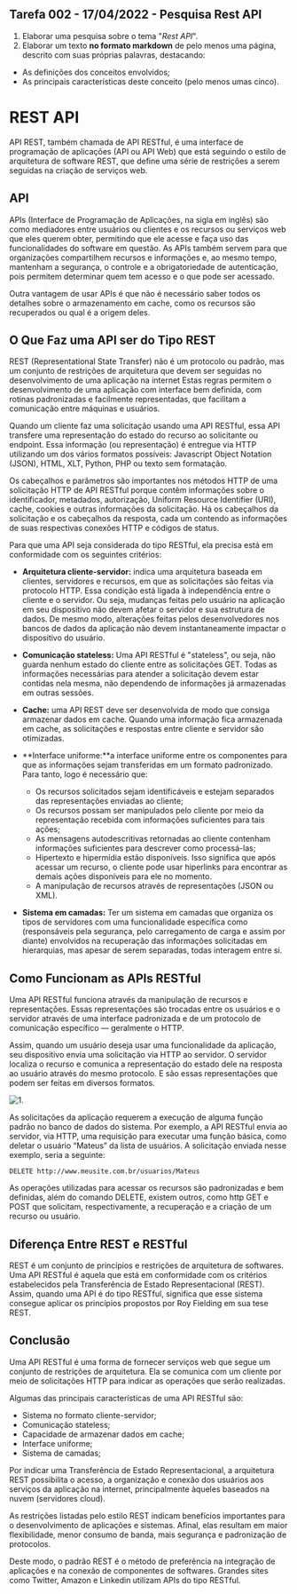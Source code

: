 ## Tarefa 002 - 17/04/2022 - Pesquisa Rest API

1. Elaborar uma pesquisa sobre o tema "_Rest API_".
2. Elaborar um texto **no formato markdown** de pelo menos uma página, descrito com suas próprias palavras, destacando:
* As definições dos conceitos envolvidos;
* As principais características deste conceito (pelo menos umas cinco).

# **REST API**

API REST, também chamada de API RESTful, é uma interface de programação de aplicações (API ou API Web) que está seguindo o estilo de arquitetura de software REST,  que define uma série de restrições a serem seguidas na criação de serviços web.

## **API**

APIs (Interface de Programação de Aplicações, na sigla em inglês) são como mediadores entre usuários ou clientes e os recursos ou serviços web que eles querem obter, permitindo que ele acesse e faça uso das funcionalidades do software em questão. As APIs também servem para que organizações compartilhem recursos e informações e, ao mesmo tempo, mantenham a segurança, o controle e a obrigatoriedade de autenticação, pois permitem determinar quem tem acesso e o que pode ser acessado. 

Outra vantagem de usar APIs é que não é necessário saber todos os detalhes sobre o armazenamento em cache, como os recursos são recuperados ou qual é a origem deles.


## **O Que Faz uma API ser do Tipo REST**


REST (Representational State Transfer)  não é um protocolo ou padrão, mas um conjunto de restrições de arquitetura que devem ser seguidas no desenvolvimento de uma aplicação na internet Estas regras permitem o desenvolvimento de uma aplicação com interface bem definida, com rotinas padronizadas e facilmente representadas, que facilitam a comunicação entre máquinas e usuários.

Quando um cliente faz uma solicitação usando uma API RESTful, essa API transfere uma representação do estado do recurso ao solicitante ou endpoint. Essa informação (ou representação) é entregue via HTTP utilizando um dos vários formatos possíveis:
 Javascript Object Notation (JSON), HTML, XLT, Python, PHP ou texto sem formatação.

Os cabeçalhos e parâmetros são importantes nos métodos HTTP de uma solicitação HTTP de API RESTful porque contêm informações sobre o identificador, metadados, autorização, Uniform Resource Identifier (URI), cache, cookies e outras informações da solicitação. Há os cabeçalhos da solicitação e os cabeçalhos da resposta, cada um contendo as informações de suas respectivas conexões HTTP e códigos de status.

Para que uma API seja considerada do tipo RESTful, ela precisa está em conformidade com os seguintes critérios:

* **Arquitetura cliente-servidor:** indica uma arquitetura baseada em clientes, servidores e recursos, em que as solicitações são feitas via protocolo HTTP. Essa condição está ligada à independência entre o cliente e o servidor. Ou seja, mudanças feitas pelo usuário na aplicação em seu dispositivo não devem afetar o servidor e sua estrutura de dados. De mesmo modo, alterações feitas pelos desenvolvedores nos bancos de dados da aplicação não devem instantaneamente impactar o dispositivo do usuário.

* **Comunicação stateless:** Uma API RESTful é "stateless", ou seja, não guarda nenhum estado do cliente entre as solicitações GET. Todas as informações necessárias para atender a solicitação devem estar contidas nela mesma, não dependendo de informações já armazenadas em outras sessões.

* **Cache:** uma API REST deve ser desenvolvida de modo que consiga armazenar dados em cache. Quando uma informação fica armazenada em cache, as solicitações e respostas entre cliente e servidor são otimizadas.

* **Interface uniforme:**a interface uniforme  entre os componentes para que as informações sejam transferidas em um formato padronizado. Para tanto, logo é necessário que:
   * Os recursos solicitados sejam identificáveis e estejam separados das representações enviadas ao cliente;
   * Os recursos possam ser manipulados pelo cliente por meio da representação recebida com informações suficientes para tais ações;
   * As mensagens autodescritivas retornadas ao cliente contenham informações suficientes para descrever como processá-las;
   * Hipertexto e hipermídia estão disponíveis. Isso significa que após acessar um recurso, o cliente pode usar hiperlinks para encontrar as demais ações disponíveis para ele no momento.
   * A manipulação de recursos através de representações (JSON ou XML).
* **Sistema em camadas:** Ter um sistema em camadas que organiza os tipos de servidores com uma funcionalidade específica como (responsáveis pela segurança, pelo carregamento de carga e assim por diante) envolvidos na recuperação das informações solicitadas em hierarquias, mas apesar de serem separadas, todas interagem entre si.


## **Como Funcionam as APIs RESTful**

Uma API RESTful funciona através da manipulação de recursos e representações. Essas representações são trocadas entre os usuários e o servidor através de uma interface padronizada e de um protocolo de comunicação específico — geralmente o HTTP. 

Assim, quando um usuário deseja usar uma funcionalidade da aplicação, seu dispositivo envia uma solicitação via HTTP ao servidor. O servidor localiza o recurso e comunica a representação do estado dele na resposta ao usuário através do mesmo protocolo. E são essas representações que podem ser feitas em diversos formatos.

![1](https://user-images.githubusercontent.com/131163948/233358493-ba268609-9a7e-4659-8149-2fd04942d328.png).

As solicitações da aplicação requerem a execução de alguma função padrão no banco de dados do sistema. Por exemplo, a API RESTful envia ao servidor, via HTTP, uma requisição para executar uma função básica, como deletar o usuário “Mateus” da lista de usuários. A solicitação enviada nesse exemplo, seria a seguinte: 

```DELETE http://www.meusite.com.br/usuarios/Mateus```

As operações utilizadas para acessar os recursos são padronizadas e bem definidas, além do comando DELETE, existem outros, como http GET e POST que solicitam, respectivamente, a recuperação e a criação de um recurso ou usuário.

## **Diferença Entre REST e RESTful**

REST é um conjunto de princípios e restrições de arquitetura de softwares. 
Uma API RESTful é aquela que está em conformidade com os critérios estabelecidos pela Transferência de Estado Representacional (REST). Assim, quando uma API é do tipo RESTful, significa que esse sistema consegue aplicar os princípios propostos por Roy Fielding em sua tese REST.


## **Conclusão**

Uma API RESTful é uma forma de fornecer serviços web que segue um conjunto de restrições de arquitetura. Ela se comunica com um cliente por meio de solicitações HTTP para indicar as operações que serão realizadas. 

Algumas das principais características de uma API RESTful são:
* Sistema no formato cliente-servidor;
* Comunicação stateless;
* Capacidade de armazenar dados em cache;
* Interface uniforme;
* Sistema de camadas;

Por indicar uma Transferência de Estado Representacional, a arquitetura REST possibilita o acesso, a organização e conexão dos usuários aos serviços da aplicação na internet, principalmente àqueles baseados na nuvem (servidores cloud).

As restrições listadas pelo estilo REST indicam benefícios importantes para o desenvolvimento de aplicações e sistemas. Afinal, elas resultam em maior flexibilidade, menor consumo de banda, mais segurança e padronização de protocolos. 

Deste modo, o padrão REST é o método de preferência na integração de aplicações e na conexão de componentes de softwares. Grandes sites como Twitter, Amazon e Linkedin utilizam APIs do tipo RESTful.


